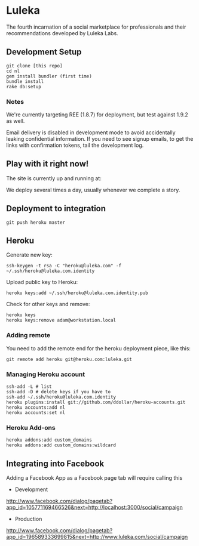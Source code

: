 # Luleka

The fourth incarnation of a social marketplace for professionals and their 
recommendations developed by Luleka Labs.

## Development Setup

    git clone [this repo]
    cd nl
    gem install bundler (first time)
    bundle install
    rake db:setup

### Notes

We're currently targeting REE (1.8.7) for deployment, but test against
1.9.2 as well.

Email delivery is disabled in development mode to avoid accidentally leaking
confidential information. If you need to see signup emails, to get the links
with confirmation tokens, tail the development log.

## Play with it right now!

The site is currently up and running at:

We deploy several times a day, usually whenever we complete a story.

## Deployment to integration

    git push heroku master

## Heroku

Generate new key:

    ssh-keygen -t rsa -C "heroku@luleka.com" -f ~/.ssh/heroku@luleka.com.identity

Upload public key to Heroku:

    heroku keys:add ~/.ssh/heroku@luleka.com.identity.pub

Check for other keys and remove:

    heroku keys
    heroku keys:remove adam@workstation.local

### Adding remote

You need to add the remote end for the heroku deployment piece, like this:

    git remote add heroku git@heroku.com:luleka.git

### Managing Heroku account

    ssh-add -L # list
    ssh-add -D # delete keys if you have to
    ssh-add ~/.ssh/heroku@luleka.com.identity
    heroku plugins:install git://github.com/ddollar/heroku-accounts.git
    heroku accounts:add nl
    heroku accounts:set nl

### Heroku Add-ons

    heroku addons:add custom_domains
    heroku addons:add custom_domains:wildcard

## Integrating into Facebook

Adding a Facebook App as a Facebook page tab will require calling this

* Development

http://www.facebook.com/dialog/pagetab?app_id=105771169466526&next=http://localhost:3000/social/campaign

* Production

http://www.facebook.com/dialog/pagetab?app_id=196589333699815&next=http://www.luleka.com/social/campaign

